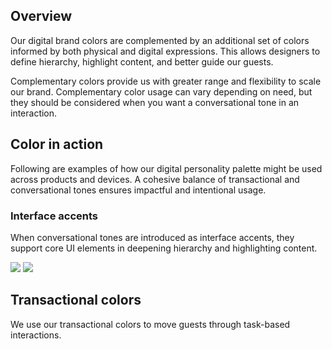 ## Overview

Our digital brand colors are complemented by an additional set of colors informed by both physical and digital expressions. This allows designers to define hierarchy, highlight content, and better guide our guests.

Complementary colors provide us with greater range and flexibility to scale our brand. Complementary color usage can vary depending on need, but they should be considered when you want a conversational tone in an interaction.

<!-- <iframe title="vimeo-player" src="https://player.vimeo.com/video/369435460" width="640" height="384" frameborder="0" allowfullscreen></iframe> -->

## Color in action

Following are examples of how our digital personality palette might be used across products and devices. A cohesive balance of transactional and conversational tones ensures impactful and intentional usage.

### Interface accents

When conversational tones are introduced as interface accents, they support core UI elements in deepening hierarchy and highlighting content.

![](/images/content/digitalPersonality/interfaceAccents.jpg)
![](/images/content/digitalPersonality/interfaceAccents(2).gif)

## Transactional colors

We use our transactional colors to move guests through task-based interactions.
